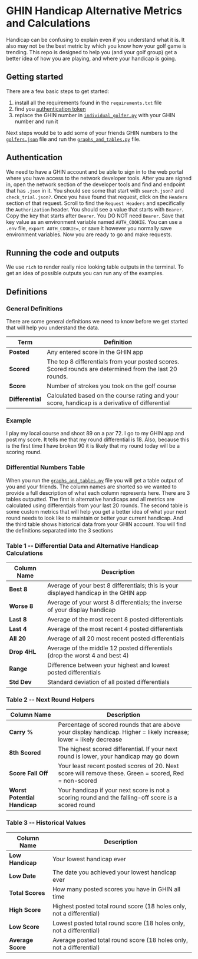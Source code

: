 # GHIN Handicap Alternative Metrics and Calculations
Handicap can be confusing to explain even if you understand what it is. It also may not be the best metric by which you know how your golf game is trending. This repo is designed to help you (and your golf group) get a better idea of how you are playing, and where your handicap is going.

## Getting started
There are a few basic steps to get started:
1. install all the requirements found in the `requirements.txt` file
2. find you [authentication token](README.md#authentication)
3. replace the GHIN number in [`individual_golfer.py`](examples/indvidual_golfer.py) with your GHIN number and run it

Next steps would be to add some of your friends GHIN numbers to the [`golfers.json`](inputs/golfers.json) file and run the [`graphs_and_tables.py`](examples/graphs_and_tables.py) file. 

## Authentication 
We need to have a GHIN account and be able to sign in to the web portal where you have access to the network developer tools. After you are signed in, open the network section of the developer tools and find and endpoint that has `.json` in it. You should see some that start with `search.json?` and `check_trial.json?`. Once you have found that request, click on the `Headers` section of that request. Scroll to find the `Request Headers` and specifically the `Authorization` header. You should see a value that starts with `Bearer`. Copy the key that starts after `Bearer`. You DO NOT need `Bearer`. Save that key value as an environment variable named `AUTH_COOKIE`. You can use a `.env` file, `export AUTH_COOKIE=`, or save it however you normally save environment variables. Now you are ready to go and make requests. 

## Running the code and outputs
We use `rich` to render really nice looking table outputs in the terminal. To get an idea of possible outputs you can run any of the examples. 


## Definitions

### General Definitions
There are some general definitions we need to know before we get started that will help you understand the data.

| Term   | Definition |
|--------|------------|
| **Posted** | Any entered score in the GHIN app |
| **Scored** | The top 8 differentials from your posted scores. Scored rounds are determined from the last 20 rounds. |
| **Score** | Number of strokes you took on the golf course |
| **Differential** | Calculated based on the course rating and your score, handicap is a derivative of differential | 

### Example
I play my local course and shoot 89 on a par 72. I go to my GHIN app and post my score. It tells me that my round differential is 18. Also, because this is the first time I have broken 90 it is likely that my round today will be a scoring round. 

### Differential Numbers Table
When you run the [`graphs_and_tables.py`](examples/graphs_and_tables.py) file you will get a table output of you and your friends. The column names are shorted so we wanted to provide a full description of what each column represents here. There are 3 tables outputted. The first is alternative handicaps and all metrics are calculated using differentials from your last 20 rounds. The second table is some custom metrics that will help you get a better idea of what your next round needs to look like to maintain or better your current handicap. And the third table shows historical data from your GHIN account. You will find the definitions separated into the 3 sections

### Table 1 -- Differential Data and Alternative Handicap Calculations
| Column Name         | Description |
|----------------|-------------|
| **Best 8**     | Average of your best 8 differentials; this is your displayed handicap in the GHIN app |
| **Worse 8**    | Average of your worst 8 differentials; the inverse of your display handicap |
| **Last 8**     | Average of the most recent 8 posted differentials |
| **Last 4**     | Average of the most recent 4 posted differentials |
| **All 20**     | Average of all 20 most recent posted differentials |
| **Drop 4HL**   | Average of the middle 12 posted differentials (drop the worst 4 and best 4) |
| **Range**      | Difference between your highest and lowest posted differentials |
| **Std Dev**    | Standard deviation of all posted differentials |

### Table 2 -- Next Round Helpers

| Column Name                 | Description |
|------------------------|-------------|
| **Carry %**            | Percentage of scored rounds that are above your display handicap. Higher = likely increase; lower = likely decrease |
| **8th Scored**         | The highest scored differential. If your next round is lower, your handicap may go down |
| **Score Fall Off**     | Your least recent posted scores of 20. Next score will remove these. Green = scored, Red = non-scored |
| **Worst Potential Handicap** | Your handicap if your next score is not a scoring round and the falling-off score *is* a scored round |

### Table 3 -- Historical Values
| Column Name                 | Description |
|------------------------|-------------|
| **Low Handicap**                | Your lowest handicap ever |
| **Low Date**           | The date you achieved your lowest handicap ever |
| **Total Scores**       | How many posted scores you have in GHIN all time |
| **High Score**         | Highest posted total round score (18 holes only, not a differential) |
| **Low Score**          | Lowest posted total round score (18 holes only, not a differential) |
| **Average Score**      | Average posted total round score (18 holes only, not a differential) |
